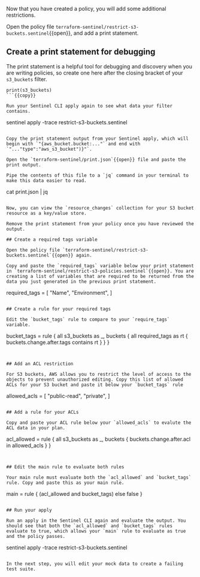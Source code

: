 Now that you have created a policy, you will add some additional restrictions. 

Open the policy file `terraform-sentinel/restrict-s3-buckets.sentinel`{{open}}, and add a print statement.

## Create a print statement for debugging

The print statement is a helpful tool for debugging and discovery when you are writing policies, so create one here after the closing bracket of your `s3_buckets` filter.

```
print(s3_buckets)
```{{copy}}

Run your Sentinel CLI apply again to see what data your filter contains. 

```
sentinel apply -trace restrict-s3-buckets.sentinel
```{{execute}}

Copy the print statement output from your Sentinel apply, which will begin with `"{aws_bucket.bucket:..."` and end with `"..."type":"aws_s3_bucket")}"`. 

Open the `terraform-sentinel/print.json`{{open}} file and paste the print output.

Pipe the contents of this file to a `jq` command in your terminal to make this data easier to read.

```
cat print.json | jq
```{{execute}}

Now, you can view the `resource_changes` collection for your S3 bucket resource as a key/value store.

Remove the print statement from your policy once you have reviewed the output.

## Create a required tags variable

Open the policy file `terraform-sentinel/restrict-s3-buckets.sentinel`{{open}} again.

Copy and paste the `required_tags` variable below your print statement in `terraform-sentinel/restrict-s3-policies.sentinel`{{open}}. You are creating a list of variables that are required to be returned from the data you just generated in the previous print statement.

```
required_tags = [
	"Name",
    "Environment",
]
```{{copy}}

## Create a rule for your required tags

Edit the `bucket_tags` rule to compare to your `require_tags` variable.

```
bucket_tags = rule {
	all s3_buckets as _, buckets {
		all required_tags as rt {
			buckets.change.after.tags contains rt
		}
	}
}
```{{copy}}


## Add an ACL restriction

For S3 buckets, AWS allows you to restrict the level of access to the objects to prevent unauthorized editing. Copy this list of allowed ACLs for your S3 bucket and paste it below your `bucket_tags` rule

```
allowed_acls = [
	"public-read",
	"private",
]
```{{copy}}

## Add a rule for your ACLs

Copy and paste your ACL rule below your `allowed_acls` to evalute the ACL data in your plan.

```
acl_allowed = rule {
	all s3_buckets as _, buckets {
		buckets.change.after.acl in allowed_acls
	}
}
```{{copy}}


## Edit the main rule to evaluate both rules

Your main rule must evaluate both the `acl_allowed` and `bucket_tags` rule. Copy and paste this as your main rule.

```
main = rule {
    (acl_allowed and bucket_tags) else false
}
```{{copy}}

## Run your apply 

Run an apply in the Sentinel CLI again and evaluate the output. You should see that both the `acl_allowed` and `bucket_tags` rules evaluate to true, which allows your `main` rule to evaluate as true and the policy passes.

```
sentinel apply -trace restrict-s3-buckets.sentinel
```{{execute}}

In the next step, you will edit your mock data to create a failing test suite.

